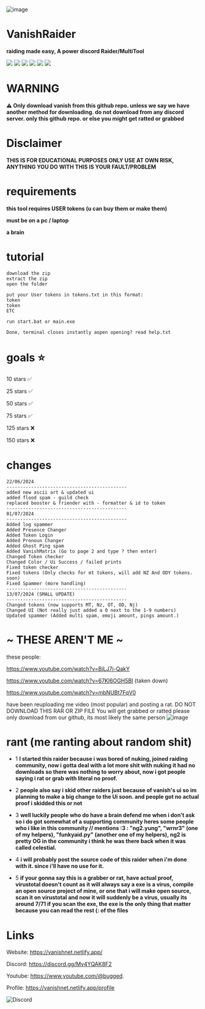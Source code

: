 ![image](https://github.com/user-attachments/assets/c4993df9-28ef-479c-8aa5-1938411b5198)
# VanishRaider
**raiding made easy, A power discord Raider/MultiTool**

<img src="https://img.shields.io/github/languages/top/vanishgg/vanishraider">
<img src="https://img.shields.io/github/last-commit/vanishgg/vanishraider">
<img src="https://img.shields.io/github/issues-closed/vanishgg/vanishraider">
<img src="https://img.shields.io/github/issues/vanishgg/vanishraider">
<img src="https://img.shields.io/github/stars/vanishgg/vanishraider">
<img src="https://img.shields.io/github/forks/vanishgg/vanishraider">

# WARNING 
**⚠️ Only download vanish from this github repo. unless we say we have another method for downloading. do not download from any discord server. only this github repo. or else you might get ratted or grabbed**

# Disclaimer
**THIS IS FOR EDUCATIONAL PURPOSES ONLY USE AT OWN RISK, ANYTHING YOU DO WITH THIS IS YOUR FAULT/PROBLEM**


# requirements
**this tool requires USER tokens (u can buy them or make them)**

**must be on a pc / laptop**

**a brain**

# tutorial
```
download the zip
extract the zip
open the folder

put your User tokens in tokens.txt in this format:
token
token
ETC

run start.bat or main.exe

Done, terminal closes instantly aopen opening? read help.txt
```

# goals ⭐
10 stars ✅

25 stars ✅

50 stars ✅

75 stars ✅

125 stars ❌

150 stars ❌


# changes
```
22/06/2024
--------------------------------------------
added new ascii art & updated ui
added flood spam - guild check
replaced booster & friender with - formatter & id to token
--------------------------------------------
01/07/2024
--------------------------------------------
Added log spammer
Added Presence Changer 
Added Token Login
Added Pronoun Changer
Added Ghost Ping spam
Added VanishMatrix (Go to page 2 and type ? then enter)
Changed Token checker
Changed Color / Ui Success / failed prints
Fixed token checker
Fixed tokens (Only checks for mt tokens, will add NZ And ODY tokens. soon)
Fixed Spammer (more handling)
--------------------------------------------
13/07/2024 (SMALL UPDATE)
--------------------------------------------
Changed tokens (now supports MT, Nz, OT, OD, Nj)
Changed UI (Not really just added a 0 next to the 1-9 numbers)
Updated spammer (Added multi spam, emoji amount, pings amount.)
```

# ~ THESE AREN'T ME ~
these people:

<https://www.youtube.com/watch?v=BjLJ7j-QakY>

<https://www.youtube.com/watch?v=67Kl6OGH5BI> (taken down)

<https://www.youtube.com/watch?v=mbNUBt7FqV0>


have been reuploading me video (most popular) and posting a rat. DO NOT DOWNLOAD THIS RAR OR ZIP FILE You will get grabbed or ratted please only download from our github,
its most likely the same person
![image](https://github.com/user-attachments/assets/396905de-dea9-4566-86b0-11f90990841f)

# rant (me ranting about random shit)
- 1 **I started this raider because i was bored of nuking, joined raiding community, now i gotta deal with a lot more shit with nuking it had no downloads so there was nothing to worry about, now i got people saying i rat or grab with literal no proof.**

- 2 **people also say i skid other raiders just because of vanish's ui so im planning to make a big change to the Ui soon. and people got no actual proof i skidded this or not**

- 3 **well luckily people who do have a brain defend me when i don't ask so i do got somewhat of a supporting community heres some people who i like in this community // mentions :3 : "ng2.yung", "wrnr3" (one of my helpers), "funkyaid.py" (another one of my helpers), ng2 is pretty OG in the community i think he was there back when it was called celestial.**

- 4 **i will probably post the source code of this raider when i'm done with it. since i'll have no use for it.**

- 5 **if your gonna say this is a grabber or rat, have actual proof, virustotal doesn't count as it will always say a exe is a virus, compile an open source project of mine, or one that i will make open source, scan it on virustotal and now it will suddenly be a virus, usually its around 7/71 if you scan the exe, the exe is the only thing that matter because you can read the rest (: of the files**


# Links
Website:  https://vanishnet.netlify.app/

Discord:   https://discord.gg/Mv4YQAK8F2

Youtube:  https://www.youtube.com/@bugged.

Profile:   https://vanishnet.netlify.app/profile

![Discord](https://img.shields.io/discord/:1161782961545428992)

